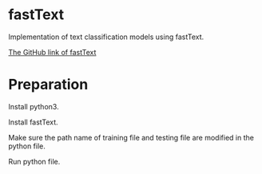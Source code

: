 # fastText
Implementation of text classification models using fastText.

[The GitHub link of fastText](https://github.com/facebookresearch/fastText)

# Preparation
Install python3.

Install fastText.

Make sure the path name of training file and testing file are modified in the python file.

Run python file.



